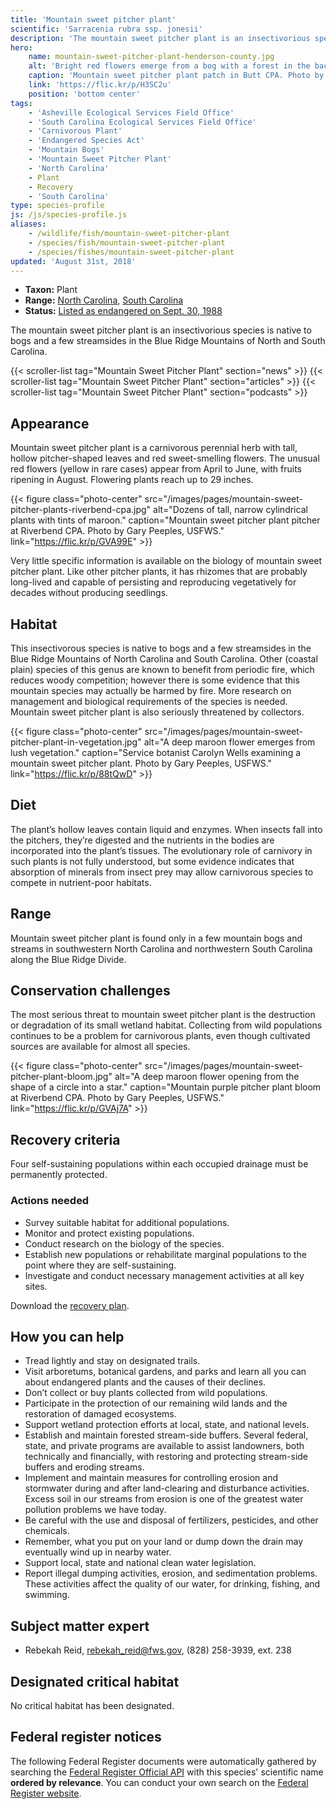 ```yaml
---
title: 'Mountain sweet pitcher plant'
scientific: 'Sarracenia rubra ssp. jonesii'
description: 'The mountain sweet pitcher plant is an insectivorious species is native to bogs and a few streamsides in the Blue Ridge Mountains of North and South Carolina.'
hero:
    name: mountain-sweet-pitcher-plant-henderson-county.jpg
    alt: 'Bright red flowers emerge from a bog with a forest in the background.'
    caption: 'Mountain sweet pitcher plant patch in Butt CPA. Photo by Gary Peeples, USFWS.'
    link: 'https://flic.kr/p/H3SC2u'
    position: 'bottom center'
tags:
    - 'Asheville Ecological Services Field Office'
    - 'South Carolina Ecological Services Field Office'
    - 'Carnivorous Plant'
    - 'Endangered Species Act'
    - 'Mountain Bogs'
    - 'Mountain Sweet Pitcher Plant'
    - 'North Carolina'
    - Plant
    - Recovery
    - 'South Carolina'
type: species-profile
js: /js/species-profile.js
aliases:
    - /wildlife/fish/mountain-sweet-pitcher-plant
    - /species/fish/mountain-sweet-pitcher-plant
    - /species/fishes/mountain-sweet-pitcher-plant
updated: 'August 31st, 2018'
---
```


- **Taxon:** Plant
- **Range:** [North Carolina](/north-carolina), [South Carolina](/south-carolina)
- **Status:** [Listed as endangered on Sept. 30, 1988](https://ecos.fws.gov/docs/federal_register/fr1490.pdf)

The mountain sweet pitcher plant is an insectivorious species is native to bogs and a few streamsides in the Blue Ridge Mountains of North and South Carolina.

{{< scroller-list tag="Mountain Sweet Pitcher Plant" section="news" >}}
{{< scroller-list tag="Mountain Sweet Pitcher Plant" section="articles" >}}
{{< scroller-list tag="Mountain Sweet Pitcher Plant" section="podcasts" >}}

## Appearance

Mountain sweet pitcher plant is a carnivorous perennial herb with tall, hollow pitcher-shaped leaves and red sweet-smelling flowers. The unusual red flowers (yellow in rare cases) appear from April to June, with fruits ripening in August. Flowering plants reach up to 29 inches.

{{< figure class="photo-center" src="/images/pages/mountain-sweet-pitcher-plants-riverbend-cpa.jpg" alt="Dozens of tall, narrow cylindrical plants with tints of maroon." caption="Mountain sweet pitcher plant pitcher at Riverbend CPA. Photo by Gary Peeples, USFWS." link="https://flic.kr/p/GVA99E" >}}

Very little specific information is available on the biology of mountain sweet pitcher plant. Like other pitcher plants, it has rhizomes that are probably long-lived and capable of persisting and reproducing vegetatively for decades without producing seedlings.

## Habitat

This insectivorous species is native to bogs and a few streamsides in the Blue Ridge Mountains of North Carolina and South Carolina. Other (coastal plain) species of this genus are known to benefit from periodic fire, which reduces woody competition; however there is some evidence that this mountain species may actually be harmed by fire. More research on management and biological requirements of the species is needed. Mountain sweet pitcher plant is also seriously threatened by collectors.

{{< figure class="photo-center" src="/images/pages/mountain-sweet-pitcher-plant-in-vegetation.jpg" alt="A deep maroon flower emerges from lush vegetation." caption="Service botanist Carolyn Wells examining a mountain sweet pitcher plant. Photo by Gary Peeples, USFWS." link="https://flic.kr/p/88tQwD" >}}

## Diet

The plant’s hollow leaves contain liquid and enzymes. When insects fall into the pitchers, they’re digested and the nutrients in the bodies are incorporated into the plant’s tissues. The evolutionary role of carnivory in such plants is not fully understood, but some evidence indicates that absorption of minerals from insect prey may allow carnivorous species to compete in nutrient-poor habitats.

## Range

Mountain sweet pitcher plant is found only in a few mountain bogs and streams in southwestern North Carolina and northwestern South Carolina along the Blue Ridge Divide.

## Conservation challenges

The most serious threat to mountain sweet pitcher plant is the destruction or degradation of its small wetland habitat. Collecting from wild populations continues to be a problem for carnivorous plants, even though cultivated sources are available for almost all species.

{{< figure class="photo-center" src="/images/pages/mountain-sweet-pitcher-plant-bloom.jpg" alt="A deep maroon flower opening from the shape of a circle into a star." caption="Mountain purple pitcher plant bloom at Riverbend CPA. Photo by Gary Peeples, USFWS." link="https://flic.kr/p/GVAj7A" >}}

## Recovery criteria

Four self-sustaining populations within each occupied drainage must be permanently protected.

### Actions needed

- Survey suitable habitat for additional populations.
- Monitor and protect existing populations.
- Conduct research on the biology of the species.
- Establish new populations or rehabilitate marginal populations to the point where they are self-sustaining.
- Investigate and conduct necessary management activities at all key sites.

Download the [recovery plan](https://ecos.fws.gov/docs/recovery_plan/Mountain%20sweet%20pitcher%20plant%20RP.pdf).

## How you can help

- Tread lightly and stay on designated trails.
- Visit arboretums, botanical gardens, and parks and learn all you can about endangered plants and the causes of their declines.
- Don’t collect or buy plants collected from wild populations.
- Participate in the protection of our remaining wild lands and the restoration of damaged ecosystems.
- Support wetland protection efforts at local, state, and national levels.
- Establish and maintain forested stream-side buffers. Several federal, state, and private programs are available to assist landowners, both technically and financially, with restoring and protecting stream-side buffers and eroding streams.
- Implement and maintain measures for controlling erosion and stormwater during and after land-clearing and disturbance activities. Excess soil in our streams from erosion is one of the greatest water pollution problems we have today.
- Be careful with the use and disposal of fertilizers, pesticides, and other chemicals.
- Remember, what you put on your land or dump down the drain may eventually wind up in nearby water.
- Support local, state and national clean water legislation.
- Report illegal dumping activities, erosion, and sedimentation problems. These activities affect the quality of our water, for drinking, fishing, and swimming.

## Subject matter expert

- Rebekah Reid, [rebekah_reid@fws.gov](mailto:rebekah_reid@fws.gov), (828) 258-3939, ext. 238

## Designated critical habitat

No critical habitat has been designated.

## Federal register notices

The following Federal Register documents were automatically gathered by searching the [Federal Register Official API](https://www.federalregister.gov/blog/learn/developers) with this species' scientific name **ordered by relevance**. You can conduct your own search on the [Federal Register website](https://www.federalregister.gov/articles/search).
